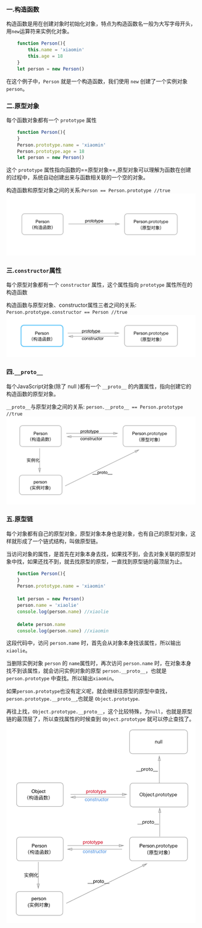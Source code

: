 ### 一.构造函数
构造函数是用在创建对象时初始化对象，特点为构造函数名一般为大写字母开头，用`new`运算符来实例化对象。
```javascript
	function Person(){
    	this.name = 'xiaomin'
        this.age = 18
    }
    let person = new Person()
```
在这个例子中，`Person` 就是一个构造函数，我们使用 `new` 创建了一个实例对象 `person`。

### 二.原型对象
每个函数对象都有一个 `prototype` 属性
```javascript
	function Person(){
    }
    Person.prototype.name = 'xiaomin'
    Person.prototype.age = 18
    let person = new Person()
```
这个 `prototype` 属性指向函数的==原型对象==,原型对象可以理解为函数在创建的过程中，系统自动创建出来与函数相关联的一个空的对象。

构造函数和原型对象之间的关系:```Person == Person.prototype //true```
![prototype_1](../images/prototype_1.png)

### 三.`constructor`属性
每个原型对象都有一个 `constructor` 属性，这个属性指向 `prototype` 属性所在的构造函数

构造函数与原型对象、constructor属性三者之间的关系: ```Person.prototype.constructor == Person //true```
![prototype_2](../images/prototype_2.png)

### 四.`__proto__`
每个JavaScript对象(除了 null )都有一个 `__proto__` 的内置属性，指向创建它的构造函数的原型对象。

``__proto__``与原型对象之间的关系: ```person.__proto__ == Person.prototype //true```
![prototype_3](../images/prototype_3.png)

### 五.原型链
每个对象都有自己的原型对象，原型对象本身也是对象，也有自己的原型对象，这样就形成了一个链式结构，叫做原型链。

当访问对象的属性，是首先在对象本身去找，如果找不到，会去对象关联的原型对象中找，如果还找不到，就去找原型的原型，一直找到原型链的最顶层为止。

```javascript
	function Person(){
    }
    Person.prototype.name = 'xiaomin'

    let person = new Person()
    person.name = 'xiaolie'
    console.log(person.name) //xiaolie

    delete person.name
    console.log(person.name) //xiaomin
```
这段代码中，访问 `person.name` 时，首先会从对象本身找该属性，所以输出`xiaolie`。

当删除实例对象 `person` 的 `name`属性时，再次访问 `person.name` 时，在对象本身找不到该属性，就会访问实例对象的原型 `person.__proto__`，也就是 `person.prototype` 中查找。所以输出`xiaomin`。

如果`person.prototype`也没有定义呢，就会继续往原型的原型中查找，`person.prototype.__proto__`,也就是 `Object.prototype`.

再往上找，`Object.prototype.__proto__`，这个比较特殊，为`null`，也就是原型链的最顶层了，所以查找属性的时候查到 `Object.prototype` 就可以停止查找了。
![prototype_4](../images/prototype_4.png)
